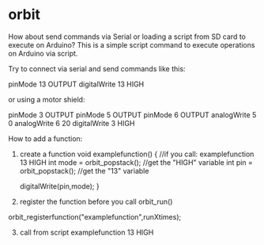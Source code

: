 orbit
=====

How about send commands via Serial or loading a script from SD card to execute on Arduino?
This is a simple script command to execute operations on Arduino via script.


Try to connect via serial and send commands like this:

pinMode 13 OUTPUT
digitalWrite 13 HIGH

or using a motor shield:

pinMode 3 OUTPUT
pinMode 5 OUTPUT
pinMode 6 OUTPUT
analogWrite 5 0
analogWrite 6 20
digitalWrite 3 HIGH

How to add a function:
1) create a function
void examplefunction()
{
	//if you call: examplefunction 13 HIGH
	int mode = orbit_popstack(); //get the "HIGH" variable
	int pin = orbit_popstack(); //get the "13" variable
	
	digitalWrite(pin,mode);
}

2) register the function before you call orbit_run()

orbit_registerfunction("examplefunction",runXtimes);

3) call from script
	examplefunction 13 HIGH
   